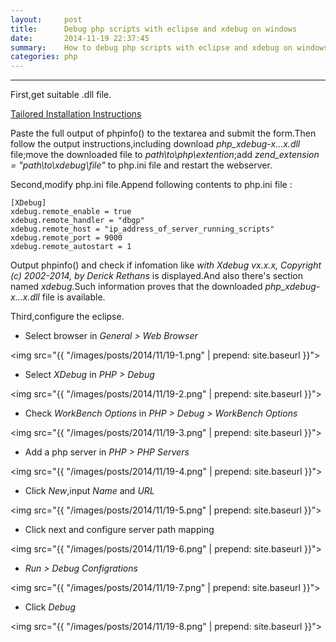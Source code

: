 ```yaml
---
layout:     post
title:      Debug php scripts with eclipse and xdebug on windows
date:       2014-11-19 22:37:45
summary:    How to debug php scripts with eclipse and xdebug on windows.
categories: php
---
```


---

First,get suitable .dll file.

<a href="http://www.xdebug.org/wizard.php" target="_blank">Tailored Installation Instructions</a>

Paste the full output of phpinfo() to the textarea and submit the form.Then follow the output instructions,including download *php_xdebug-x...x.dll* file;move the downloaded file to *path\to\php\extention*;add *zend_extension = "path\to\xdebug\file"* to php.ini file and restart the webserver.

Second,modify php.ini file.Append following contents to php.ini file :

    [XDebug]
    xdebug.remote_enable = true
    xdebug.remote_handler = "dbgp"
    xdebug.remote_host = "ip_address_of_server_running_scripts"
    xdebug.remote_port = 9000
    xdebug.remote_autostart = 1

Output phpinfo() and check if infomation like *with Xdebug vx.x.x, Copyright (c) 2002-2014, by Derick Rethans* is displayed.And also there's section named *xdebug*.Such information proves that the downloaded *php_xdebug-x...x.dll* file is available.

Third,configure the eclipse.

* Select browser in *General > Web Browser*

<img src="{{ "/images/posts/2014/11/19-1.png" | prepend: site.baseurl }}">

* Select *XDebug* in *PHP > Debug*

<img src="{{ "/images/posts/2014/11/19-2.png" | prepend: site.baseurl }}">

* Check *WorkBench Options*  in *PHP > Debug > WorkBench Options*

<img src="{{ "/images/posts/2014/11/19-3.png" | prepend: site.baseurl }}">

* Add a php server in *PHP > PHP Servers*

<img src="{{ "/images/posts/2014/11/19-4.png" | prepend: site.baseurl }}">

* Click *New*,input *Name* and *URL*

<img src="{{ "/images/posts/2014/11/19-5.png" | prepend: site.baseurl }}">

* Click next and configure server path mapping

<img src="{{ "/images/posts/2014/11/19-6.png" | prepend: site.baseurl }}">

* *Run > Debug Configrations*

<img src="{{ "/images/posts/2014/11/19-7.png" | prepend: site.baseurl }}">

* Click *Debug*

<img src="{{ "/images/posts/2014/11/19-8.png" | prepend: site.baseurl }}">